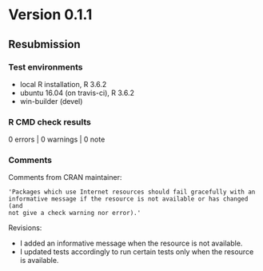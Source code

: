 # Version 0.1.1

## Resubmission

### Test environments

* local R installation, R 3.6.2
* ubuntu 16.04 (on travis-ci), R 3.6.2
* win-builder (devel)

### R CMD check results

0 errors | 0 warnings | 0 note

### Comments

Comments from CRAN maintainer:

```
'Packages which use Internet resources should fail gracefully with an
informative message if the resource is not available or has changed (and
not give a check warning nor error).'
```

Revisions:

* I added an informative message when the resource is not available.
* I updated tests accordingly to run certain tests only when the resource is
  available.
